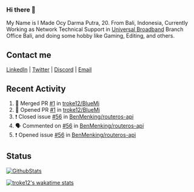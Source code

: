 ### Hi there 👋

My Name is I Made Ocy Darma Putra, 20. From Bali, Indonesia, Currently Working as Network Technical Support in [Universal Broadband](https://universal.net.id) Branch Office Bali, and doing some hobby like Gaming, Editing, and others.

## Contact me

[LinkedIn](https://linkedin.com/in/troke) | [Twitter](https://twitter.com/darma_ochi) | [Discord](https://link.troke.id/discord) | <a href="mailto:ochi@troke.id">Email</a> 

## Recent Activity

<!--START_SECTION:activity-->
1. 🎉 Merged PR [#1](https://github.com/troke12/BlueMi/pull/1) in [troke12/BlueMi](https://github.com/troke12/BlueMi)
2. 💪 Opened PR [#1](https://github.com/troke12/BlueMi/pull/1) in [troke12/BlueMi](https://github.com/troke12/BlueMi)
3. ❗️ Closed issue [#56](https://github.com/BenMenking/routeros-api/issues/56) in [BenMenking/routeros-api](https://github.com/BenMenking/routeros-api)
4. 🗣 Commented on [#56](https://github.com/BenMenking/routeros-api/issues/56) in [BenMenking/routeros-api](https://github.com/BenMenking/routeros-api)
5. ❗️ Opened issue [#56](https://github.com/BenMenking/routeros-api/issues/56) in [BenMenking/routeros-api](https://github.com/BenMenking/routeros-api)
<!--END_SECTION:activity-->

## Status

[![GithubStats](https://github-readme-stats.vercel.app/api?username=troke12&show_icons=true)](https://github.com/troke12)

[![troke12's wakatime stats](https://github-readme-stats.vercel.app/api/wakatime?username=troke12&layout=compact)](https://wakatime.com/@troke12) 

